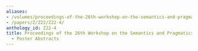```yaml
---
aliases:
- /volumes/proceedings-of-the-26th-workshop-on-the-semantics-and-pragmatics-of-dialogue-poster-abstracts/
- /papers/Z/Z22/Z22-4/
anthology_id: Z22-4
title: Proceedings of the 26th Workshop on the Semantics and Pragmatics of Dialogue
  - Poster Abstracts
---
```

